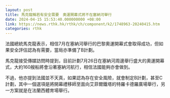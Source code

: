 ```yaml
---
layout: post
title: 馬克龍稱若有安全需要　奧運開幕式將不在塞納河舉行
date: 2024-04-15 15:53:40.000000000 +08:00
link: https://news.rthk.hk/rthk/ch/component/k2/1748963-20240415.htm
categories: rthk
---
```


法國總統馬克龍表示，相信7月在塞納河舉行的巴黎奧運開幕式會取得成功，但如果安全評估認為有需要，當局亦準備了B計劃。

馬克龍接受傳媒訪問時提到，目前計劃7月26日在塞納河周邊舉行盛大的奧運開幕式，大約160艘船將會沿著塞納河航行，相信法國能夠亦會做到。

不過，他亦提到法國並不天真，如果認為存在安全風險，就會制定B計劃，甚至C計劃，其中一個選項是將開幕禮移師至面向艾菲爾鐵塔的特羅卡德羅廣場舉行，另一方案就是在法蘭西體育場舉行。
